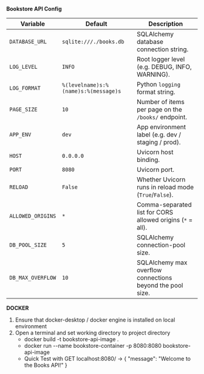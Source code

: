**Bookstore API Config**


| Variable          | Default                                  | Description                                                      |
|-------------------|------------------------------------------|------------------------------------------------------------------|
| `DATABASE_URL`    | `sqlite:///./books.db`                   | SQLAlchemy database connection string.                           |
| `LOG_LEVEL`       | `INFO`                                   | Root logger level (e.g. DEBUG, INFO, WARNING).                  |
| `LOG_FORMAT`      | `%(levelname)s:%(name)s:%(message)s`     | Python `logging` format string.                                  |
| `PAGE_SIZE`       | `10`                                     | Number of items per page on the `/books/` endpoint.             |
| `APP_ENV`         | `dev`                                    | App environment label (e.g. dev / staging / prod).              |
| `HOST`            | `0.0.0.0`                                | Uvicorn host binding.                                           |
| `PORT`            | `8080`                                   | Uvicorn port.                                                   |
| `RELOAD`          | `False`                                  | Whether Uvicorn runs in reload mode (`True`/`False`).           |
| `ALLOWED_ORIGINS` | `*`                                      | Comma-separated list for CORS allowed origins (`*` = all).      |
| `DB_POOL_SIZE`    | `5`                                      | SQLAlchemy connection-pool size.                                |
| `DB_MAX_OVERFLOW` | `10`                                     | SQLAlchemy max overflow connections beyond the pool size.       |

**DOCKER**
1. Ensure that docker-desktop / docker engine is installed on local environment
2. Open a terminal and set working directory to project directory
    - docker build -t bookstore-api-image .
    - docker run --name bookstore-container -p 8080:8080 bookstore-api-image
    - Quick Test with GET localhost:8080/ ->
    {
    "message": "Welcome to the Books API!"
    }
